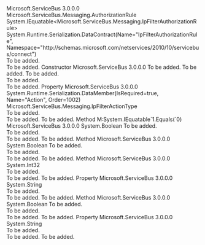 <Type Name="IpFilterAuthorizationRule" FullName="Microsoft.ServiceBus.Messaging.IpFilterAuthorizationRule">
  <TypeSignature Language="C#" Value="public class IpFilterAuthorizationRule : Microsoft.ServiceBus.Messaging.AuthorizationRule, IEquatable&lt;Microsoft.ServiceBus.Messaging.IpFilterAuthorizationRule&gt;" />
  <TypeSignature Language="ILAsm" Value=".class public auto ansi beforefieldinit IpFilterAuthorizationRule extends Microsoft.ServiceBus.Messaging.AuthorizationRule implements class System.IEquatable`1&lt;class Microsoft.ServiceBus.Messaging.IpFilterAuthorizationRule&gt;" />
  <TypeSignature Language="DocId" Value="T:Microsoft.ServiceBus.Messaging.IpFilterAuthorizationRule" />
  <TypeSignature Language="VB.NET" Value="Public Class IpFilterAuthorizationRule&#xA;Inherits AuthorizationRule&#xA;Implements IEquatable(Of IpFilterAuthorizationRule)" />
  <TypeSignature Language="F#" Value="type IpFilterAuthorizationRule = class&#xA;    inherit AuthorizationRule&#xA;    interface IEquatable&lt;IpFilterAuthorizationRule&gt;" />
  <AssemblyInfo>
    <AssemblyName>Microsoft.ServiceBus</AssemblyName>
    <AssemblyVersion>3.0.0.0</AssemblyVersion>
  </AssemblyInfo>
  <Base>
    <BaseTypeName>Microsoft.ServiceBus.Messaging.AuthorizationRule</BaseTypeName>
  </Base>
  <Interfaces>
    <Interface>
      <InterfaceName>System.IEquatable&lt;Microsoft.ServiceBus.Messaging.IpFilterAuthorizationRule&gt;</InterfaceName>
    </Interface>
  </Interfaces>
  <Attributes>
    <Attribute>
      <AttributeName>System.Runtime.Serialization.DataContract(Name="IpFilterAuthorizationRule", Namespace="http://schemas.microsoft.com/netservices/2010/10/servicebus/connect")</AttributeName>
    </Attribute>
  </Attributes>
  <Docs>
    <summary>To be added.</summary>
    <remarks>To be added.</remarks>
  </Docs>
  <Members>
    <Member MemberName=".ctor">
      <MemberSignature Language="C#" Value="public IpFilterAuthorizationRule (string filterName, Microsoft.ServiceBus.Messaging.IpFilterActionType action, string ipMask);" />
      <MemberSignature Language="ILAsm" Value=".method public hidebysig specialname rtspecialname instance void .ctor(string filterName, valuetype Microsoft.ServiceBus.Messaging.IpFilterActionType action, string ipMask) cil managed" />
      <MemberSignature Language="DocId" Value="M:Microsoft.ServiceBus.Messaging.IpFilterAuthorizationRule.#ctor(System.String,Microsoft.ServiceBus.Messaging.IpFilterActionType,System.String)" />
      <MemberSignature Language="VB.NET" Value="Public Sub New (filterName As String, action As IpFilterActionType, ipMask As String)" />
      <MemberSignature Language="F#" Value="new Microsoft.ServiceBus.Messaging.IpFilterAuthorizationRule : string * Microsoft.ServiceBus.Messaging.IpFilterActionType * string -&gt; Microsoft.ServiceBus.Messaging.IpFilterAuthorizationRule" Usage="new Microsoft.ServiceBus.Messaging.IpFilterAuthorizationRule (filterName, action, ipMask)" />
      <MemberType>Constructor</MemberType>
      <AssemblyInfo>
        <AssemblyName>Microsoft.ServiceBus</AssemblyName>
        <AssemblyVersion>3.0.0.0</AssemblyVersion>
      </AssemblyInfo>
      <Parameters>
        <Parameter Name="filterName" Type="System.String" />
        <Parameter Name="action" Type="Microsoft.ServiceBus.Messaging.IpFilterActionType" />
        <Parameter Name="ipMask" Type="System.String" />
      </Parameters>
      <Docs>
        <param name="filterName">To be added.</param>
        <param name="action">To be added.</param>
        <param name="ipMask">To be added.</param>
        <summary>To be added.</summary>
        <remarks>To be added.</remarks>
      </Docs>
    </Member>
    <Member MemberName="Action">
      <MemberSignature Language="C#" Value="public Microsoft.ServiceBus.Messaging.IpFilterActionType Action { get; set; }" />
      <MemberSignature Language="ILAsm" Value=".property instance valuetype Microsoft.ServiceBus.Messaging.IpFilterActionType Action" />
      <MemberSignature Language="DocId" Value="P:Microsoft.ServiceBus.Messaging.IpFilterAuthorizationRule.Action" />
      <MemberSignature Language="VB.NET" Value="Public Property Action As IpFilterActionType" />
      <MemberSignature Language="F#" Value="member this.Action : Microsoft.ServiceBus.Messaging.IpFilterActionType with get, set" Usage="Microsoft.ServiceBus.Messaging.IpFilterAuthorizationRule.Action" />
      <MemberType>Property</MemberType>
      <AssemblyInfo>
        <AssemblyName>Microsoft.ServiceBus</AssemblyName>
        <AssemblyVersion>3.0.0.0</AssemblyVersion>
      </AssemblyInfo>
      <Attributes>
        <Attribute>
          <AttributeName>System.Runtime.Serialization.DataMember(IsRequired=true, Name="Action", Order=1002)</AttributeName>
        </Attribute>
      </Attributes>
      <ReturnValue>
        <ReturnType>Microsoft.ServiceBus.Messaging.IpFilterActionType</ReturnType>
      </ReturnValue>
      <Docs>
        <summary>To be added.</summary>
        <value>To be added.</value>
        <remarks>To be added.</remarks>
      </Docs>
    </Member>
    <Member MemberName="Equals">
      <MemberSignature Language="C#" Value="public bool Equals (Microsoft.ServiceBus.Messaging.IpFilterAuthorizationRule other);" />
      <MemberSignature Language="ILAsm" Value=".method public hidebysig newslot virtual instance bool Equals(class Microsoft.ServiceBus.Messaging.IpFilterAuthorizationRule other) cil managed" />
      <MemberSignature Language="DocId" Value="M:Microsoft.ServiceBus.Messaging.IpFilterAuthorizationRule.Equals(Microsoft.ServiceBus.Messaging.IpFilterAuthorizationRule)" />
      <MemberSignature Language="VB.NET" Value="Public Function Equals (other As IpFilterAuthorizationRule) As Boolean" />
      <MemberSignature Language="F#" Value="override this.Equals : Microsoft.ServiceBus.Messaging.IpFilterAuthorizationRule -&gt; bool" Usage="ipFilterAuthorizationRule.Equals other" />
      <MemberType>Method</MemberType>
      <Implements>
        <InterfaceMember>M:System.IEquatable`1.Equals(`0)</InterfaceMember>
      </Implements>
      <AssemblyInfo>
        <AssemblyName>Microsoft.ServiceBus</AssemblyName>
        <AssemblyVersion>3.0.0.0</AssemblyVersion>
      </AssemblyInfo>
      <ReturnValue>
        <ReturnType>System.Boolean</ReturnType>
      </ReturnValue>
      <Parameters>
        <Parameter Name="other" Type="Microsoft.ServiceBus.Messaging.IpFilterAuthorizationRule" />
      </Parameters>
      <Docs>
        <param name="other">To be added.</param>
        <summary>To be added.</summary>
        <returns>To be added.</returns>
        <remarks>To be added.</remarks>
      </Docs>
    </Member>
    <Member MemberName="Equals">
      <MemberSignature Language="C#" Value="public override bool Equals (object obj);" />
      <MemberSignature Language="ILAsm" Value=".method public hidebysig virtual instance bool Equals(object obj) cil managed" />
      <MemberSignature Language="DocId" Value="M:Microsoft.ServiceBus.Messaging.IpFilterAuthorizationRule.Equals(System.Object)" />
      <MemberSignature Language="VB.NET" Value="Public Overrides Function Equals (obj As Object) As Boolean" />
      <MemberSignature Language="F#" Value="override this.Equals : obj -&gt; bool" Usage="ipFilterAuthorizationRule.Equals obj" />
      <MemberType>Method</MemberType>
      <AssemblyInfo>
        <AssemblyName>Microsoft.ServiceBus</AssemblyName>
        <AssemblyVersion>3.0.0.0</AssemblyVersion>
      </AssemblyInfo>
      <ReturnValue>
        <ReturnType>System.Boolean</ReturnType>
      </ReturnValue>
      <Parameters>
        <Parameter Name="obj" Type="System.Object" />
      </Parameters>
      <Docs>
        <param name="obj">To be added.</param>
        <summary>To be added.</summary>
        <returns>To be added.</returns>
        <remarks>To be added.</remarks>
      </Docs>
    </Member>
    <Member MemberName="GetHashCode">
      <MemberSignature Language="C#" Value="public override int GetHashCode ();" />
      <MemberSignature Language="ILAsm" Value=".method public hidebysig virtual instance int32 GetHashCode() cil managed" />
      <MemberSignature Language="DocId" Value="M:Microsoft.ServiceBus.Messaging.IpFilterAuthorizationRule.GetHashCode" />
      <MemberSignature Language="VB.NET" Value="Public Overrides Function GetHashCode () As Integer" />
      <MemberSignature Language="F#" Value="override this.GetHashCode : unit -&gt; int" Usage="ipFilterAuthorizationRule.GetHashCode " />
      <MemberType>Method</MemberType>
      <AssemblyInfo>
        <AssemblyName>Microsoft.ServiceBus</AssemblyName>
        <AssemblyVersion>3.0.0.0</AssemblyVersion>
      </AssemblyInfo>
      <ReturnValue>
        <ReturnType>System.Int32</ReturnType>
      </ReturnValue>
      <Parameters />
      <Docs>
        <summary>To be added.</summary>
        <returns>To be added.</returns>
        <remarks>To be added.</remarks>
      </Docs>
    </Member>
    <Member MemberName="IpMaskString">
      <MemberSignature Language="C#" Value="public string IpMaskString { get; set; }" />
      <MemberSignature Language="ILAsm" Value=".property instance string IpMaskString" />
      <MemberSignature Language="DocId" Value="P:Microsoft.ServiceBus.Messaging.IpFilterAuthorizationRule.IpMaskString" />
      <MemberSignature Language="VB.NET" Value="Public Property IpMaskString As String" />
      <MemberSignature Language="F#" Value="member this.IpMaskString : string with get, set" Usage="Microsoft.ServiceBus.Messaging.IpFilterAuthorizationRule.IpMaskString" />
      <MemberType>Property</MemberType>
      <AssemblyInfo>
        <AssemblyName>Microsoft.ServiceBus</AssemblyName>
        <AssemblyVersion>3.0.0.0</AssemblyVersion>
      </AssemblyInfo>
      <ReturnValue>
        <ReturnType>System.String</ReturnType>
      </ReturnValue>
      <Docs>
        <summary>To be added.</summary>
        <value>To be added.</value>
        <remarks>To be added.</remarks>
      </Docs>
    </Member>
    <Member MemberName="IsInRange">
      <MemberSignature Language="C#" Value="public bool IsInRange (System.Net.IPAddress ipAddr);" />
      <MemberSignature Language="ILAsm" Value=".method public hidebysig instance bool IsInRange(class System.Net.IPAddress ipAddr) cil managed" />
      <MemberSignature Language="DocId" Value="M:Microsoft.ServiceBus.Messaging.IpFilterAuthorizationRule.IsInRange(System.Net.IPAddress)" />
      <MemberSignature Language="VB.NET" Value="Public Function IsInRange (ipAddr As IPAddress) As Boolean" />
      <MemberSignature Language="F#" Value="member this.IsInRange : System.Net.IPAddress -&gt; bool" Usage="ipFilterAuthorizationRule.IsInRange ipAddr" />
      <MemberType>Method</MemberType>
      <AssemblyInfo>
        <AssemblyName>Microsoft.ServiceBus</AssemblyName>
        <AssemblyVersion>3.0.0.0</AssemblyVersion>
      </AssemblyInfo>
      <ReturnValue>
        <ReturnType>System.Boolean</ReturnType>
      </ReturnValue>
      <Parameters>
        <Parameter Name="ipAddr" Type="System.Net.IPAddress" />
      </Parameters>
      <Docs>
        <param name="ipAddr">To be added.</param>
        <summary>To be added.</summary>
        <returns>To be added.</returns>
        <remarks>To be added.</remarks>
      </Docs>
    </Member>
    <Member MemberName="KeyName">
      <MemberSignature Language="C#" Value="public override string KeyName { get; set; }" />
      <MemberSignature Language="ILAsm" Value=".property instance string KeyName" />
      <MemberSignature Language="DocId" Value="P:Microsoft.ServiceBus.Messaging.IpFilterAuthorizationRule.KeyName" />
      <MemberSignature Language="VB.NET" Value="Public Overrides Property KeyName As String" />
      <MemberSignature Language="F#" Value="member this.KeyName : string with get, set" Usage="Microsoft.ServiceBus.Messaging.IpFilterAuthorizationRule.KeyName" />
      <MemberType>Property</MemberType>
      <AssemblyInfo>
        <AssemblyName>Microsoft.ServiceBus</AssemblyName>
        <AssemblyVersion>3.0.0.0</AssemblyVersion>
      </AssemblyInfo>
      <ReturnValue>
        <ReturnType>System.String</ReturnType>
      </ReturnValue>
      <Docs>
        <summary>To be added.</summary>
        <value>To be added.</value>
        <remarks>To be added.</remarks>
      </Docs>
    </Member>
  </Members>
</Type>